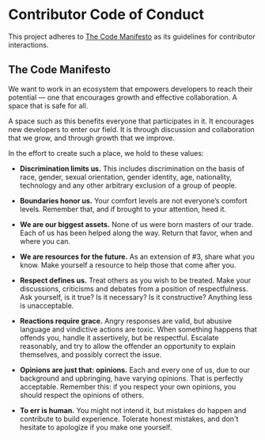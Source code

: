# Contributor Code of Conduct

This project adheres to [The Code Manifesto](http://codemanifesto.com)
as its guidelines for contributor interactions.

## The Code Manifesto

We want to work in an ecosystem that empowers developers to reach their
potential — one that encourages growth and effective collaboration. A space
that is safe for all.

A space such as this benefits everyone that participates in it. It encourages
new developers to enter our field. It is through discussion and collaboration
that we grow, and through growth that we improve.

In the effort to create such a place, we hold to these values:

- **Discrimination limits us.** This includes discrimination on the basis of
    race, gender, sexual orientation, gender identity, age, nationality,
    technology and any other arbitrary exclusion of a group of people.

- **Boundaries honor us.** Your comfort levels are not everyone’s comfort
    levels. Remember that, and if brought to your attention, heed it.

- **We are our biggest assets.** None of us were born masters of our trade.
    Each of us has been helped along the way. Return that favor, when and where
    you can.

- **We are resources for the future.** As an extension of #3, share what you
    know. Make yourself a resource to help those that come after you.

- **Respect defines us.** Treat others as you wish to be treated. Make your
    discussions, criticisms and debates from a position of respectfulness. Ask
    yourself, is it true? Is it necessary? Is it constructive? Anything less is
    unacceptable.

- **Reactions require grace.** Angry responses are valid, but abusive language
    and vindictive actions are toxic. When something happens that offends you,
    handle it assertively, but be respectful. Escalate reasonably, and try to
    allow the offender an opportunity to explain themselves, and possibly
    correct the issue.

- **Opinions are just that: opinions.** Each and every one of us, due to our
    background and upbringing, have varying opinions. That is perfectly
    acceptable. Remember this: if you respect your own opinions, you should
    respect the opinions of others.

- **To err is human.** You might not intend it, but mistakes do happen and
    contribute to build experience. Tolerate honest mistakes, and don't
    hesitate to apologize if you make one yourself.
